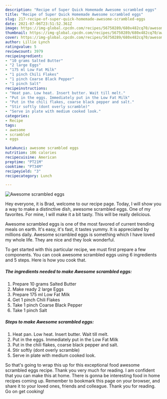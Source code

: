 ```yaml
---
description: "Recipe of Super Quick Homemade Awesome scrambled eggs"
title: "Recipe of Super Quick Homemade Awesome scrambled eggs"
slug: 217-recipe-of-super-quick-homemade-awesome-scrambled-eggs
date: 2021-07-06T23:51:52.361Z
image: https://img-global.cpcdn.com/recipes/56750289/680x482cq70/awesome-scrambled-eggs-recipe-main-photo.jpg
thumbnail: https://img-global.cpcdn.com/recipes/56750289/680x482cq70/awesome-scrambled-eggs-recipe-main-photo.jpg
cover: https://img-global.cpcdn.com/recipes/56750289/680x482cq70/awesome-scrambled-eggs-recipe-main-photo.jpg
author: Lillie Lynch
ratingvalue: 5
reviewcount: 3979
recipeingredient:
- "10 grams Salted Butter"
- "2 large Eggs"
- "175 ml Low Fat Milk"
- "1 pinch Chili Flakes"
- "1 pinch Coarse Black Pepper"
- "1 pinch Salt"
recipeinstructions:
- "Heat pan. Low heat. Insert butter. Wait till melt."
- "Put in the eggs. Immediately put in the Low Fat Milk"
- "Put in the chili flakes, coarse black pepper and salt."
- "Stir softly (dont overly scramble)"
- "Serve in plate with medium cooked look."
categories:
- Recipe
tags:
- awesome
- scrambled
- eggs

katakunci: awesome scrambled eggs 
nutrition: 106 calories
recipecuisine: American
preptime: "PT21M"
cooktime: "PT34M"
recipeyield: "3"
recipecategory: Lunch

---
```



![Awesome scrambled eggs](https://img-global.cpcdn.com/recipes/56750289/680x482cq70/awesome-scrambled-eggs-recipe-main-photo.jpg)

Hey everyone, it is Brad, welcome to our recipe page. Today, I will show you a way to make a distinctive dish, awesome scrambled eggs. One of my favorites. For mine, I will make it a bit tasty. This will be really delicious.



Awesome scrambled eggs is one of the most favored of current trending meals on earth. It's easy, it's fast, it tastes yummy. It is appreciated by millions daily. Awesome scrambled eggs is something which I have loved my whole life. They are nice and they look wonderful.


To get started with this particular recipe, we must first prepare a few components. You can cook awesome scrambled eggs using 6 ingredients and 5 steps. Here is how you cook that.

<!--inarticleads1-->

##### The ingredients needed to make Awesome scrambled eggs:

1. Prepare 10 grams Salted Butter
1. Make ready 2 large Eggs
1. Prepare 175 ml Low Fat Milk
1. Get 1 pinch Chili Flakes
1. Take 1 pinch Coarse Black Pepper
1. Take 1 pinch Salt




<!--inarticleads2-->

##### Steps to make Awesome scrambled eggs:

1. Heat pan. Low heat. Insert butter. Wait till melt.
1. Put in the eggs. Immediately put in the Low Fat Milk
1. Put in the chili flakes, coarse black pepper and salt.
1. Stir softly (dont overly scramble)
1. Serve in plate with medium cooked look.




So that's going to wrap this up for this exceptional food awesome scrambled eggs recipe. Thank you very much for reading. I am confident that you can make this at home. There is gonna be interesting food in home recipes coming up. Remember to bookmark this page on your browser, and share it to your loved ones, friends and colleague. Thank you for reading. Go on get cooking!
